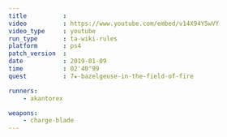 ```yaml
---
title          :
video          : https://www.youtube.com/embed/v14X94Y5wVY
video_type     : youtube
run_type       : ta-wiki-rules
platform       : ps4
patch_version  :
date           : 2019-01-09
time           : 02'40"99
quest          : 7★-bazelgeuse-in-the-field-of-fire

runners:
    - akantorex

weapons:
    - charge-blade
---
```

